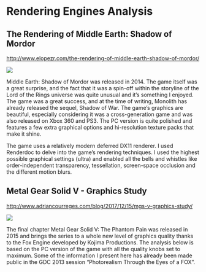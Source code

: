 # Rendering Engines Analysis

## The Rendering of Middle Earth: Shadow of Mordor

http://www.elopezr.com/the-rendering-of-middle-earth-shadow-of-mordor/

![](http://www.elopezr.com/wp-content/uploads/2017/02/SoM-Final-Frame.jpg)

Middle Earth: Shadow of Mordor was released in 2014. The game itself was a great surprise, and the fact that 
it was a spin-off within the storyline of the Lord of the Rings universe was quite unusual and it’s something 
I enjoyed. The game was a great success, and at the time of writing, Monolith has already released the sequel, 
Shadow of War. The game’s graphics are beautiful, especially considering it was a cross-generation game and 
was also released on Xbox 360 and PS3. The PC version is quite polished and features a few extra graphical 
options and hi-resolution texture packs that make it shine.

The game uses a relatively modern deferred DX11 renderer. I used Renderdoc to delve into the game’s rendering 
techniques. I used the highest possible graphical settings (ultra) and enabled all the bells and whistles like 
order-independent transparency, tessellation, screen-space occlusion and the different motion blurs.

## Metal Gear Solid V - Graphics Study

http://www.adriancourreges.com/blog/2017/12/15/mgs-v-graphics-study/

![](http://www.adriancourreges.com/img/blog/2017/mgsv/logo.jpg)

The final chapter Metal Gear Solid V: The Phantom Pain was released in 2015 and brings the series to a whole 
new level of graphics quality thanks to the Fox Engine developed by Kojima Productions. The analysis below 
is based on the PC version of the game with all the quality knobs set to maximum. Some of the information I 
present here has already been made public in the GDC 2013 session “Photorealism Through the Eyes of a FOX”.


